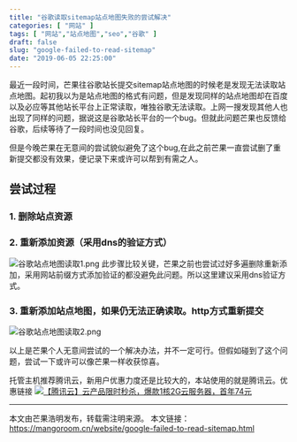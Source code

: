 ```yaml
---
title: "谷歌读取sitemap站点地图失败的尝试解决"
categories: [ "网站" ]
tags: [ "网站","站点地图","seo","谷歌" ]
draft: false
slug: "google-failed-to-read-sitemap"
date: "2019-06-05 22:25:00"
---
```




最近一段时间，芒果往谷歌站长提交sitemap站点地图的时候老是发现无法读取站点地图。起初我以为是站点地图的格式有问题，但是发现同样的站点地图却在百度以及必应等其他站长平台上正常读取，唯独谷歌无法读取。上网一搜发现其他人也出现了同样的问题，据说这是谷歌站长平台的一个bug。但就此问题芒果也反馈给谷歌，后续等待了一段时间也没见回复。

但是今晚芒果在无意间的尝试貌似避免了这个bug,在此之前芒果一直尝试删了重新提交都没有效果，便记录下来或许可以帮到有需之人。

## 尝试过程

### 1. 删除站点资源

### 2. 重新添加资源（采用dns的验证方式）

![谷歌站点地图读取1.png][1]
此步骤比较关键，芒果之前也尝试过好多遍删除重新添加，采用网站前缀方式添加验证的都没避免此问题。所以这里建议采用dns验证方式。

### 3. 重新添加站点地图，如果仍无法正确读取。http方式重新提交

![谷歌站点地图读取2.png][2]


以上是芒果个人无意间尝试的一个解决办法，并不一定可行。但假如碰到了这个问题，尝试一下或许可以像芒果一样收获惊喜。

托管主机推荐腾讯云，新用户优惠力度还是比较大的，本站使用的就是腾讯云。优惠链接
[![【腾讯云】云产品限时秒杀，爆款1核2G云服务器，首年74元](https://mangoroom.cn/usr/uploads/2021/09/2788699968.jpg)](https://mangoroom.cn/go/tencentcloud1/)

---

本文由芒果浩明发布，转载需注明来源。
本文链接：https://mangoroom.cn/website/google-failed-to-read-sitemap.html

  [1]: https://mangoroom.cn/usr/uploads/2019/06/3724987278.png
  [2]: https://mangoroom.cn/usr/uploads/2019/06/3811001878.png